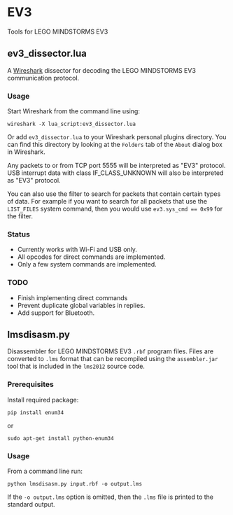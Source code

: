 EV3
===

Tools for LEGO MINDSTORMS EV3

ev3_dissector.lua
-----------------

A [Wireshark](https://www.wireshark.org/) dissector for decoding the LEGO
MINDSTORMS EV3 communication protocol.

### Usage

Start Wireshark from the command line using:

    wireshark -X lua_script:ev3_dissector.lua

Or add `ev3_dissector.lua` to your Wireshark personal plugins directory. You can
find this directory by looking at the `Folders` tab of the `About` dialog box
in Wireshark.

Any packets to or from TCP port 5555 will be interpreted as "EV3" protocol. USB
interrupt data with class IF_CLASS_UNKNOWN will also be interpreted as "EV3"
protocol.

You can also use the filter to search for packets that contain certain types of
data. For example if you want to search for all packets that use the `LIST_FILES`
system command, then you would use `ev3.sys_cmd == 0x99` for the filter.

### Status

* Currently works with Wi-Fi and USB only.
* All opcodes for direct commands are implemented.
* Only a few system commands are implemented.

### TODO

* Finish implementing direct commands
* Prevent duplicate global variables in replies.
* Add support for Bluetooth.

lmsdisasm.py
------------

Disassembler for LEGO MINDSTORMS EV3 `.rbf` program files. Files are converted
to `.lms` format that can be recompiled using the `assembler.jar` tool that is
included in the `lms2012` source code.

### Prerequisites

Install required package:

    pip install enum34

or

    sudo apt-get install python-enum34

### Usage

From a command line run:

    python lmsdisasm.py input.rbf -o output.lms

If the `-o output.lms` option is omitted, then the `.lms` file is printed to
the standard output.
